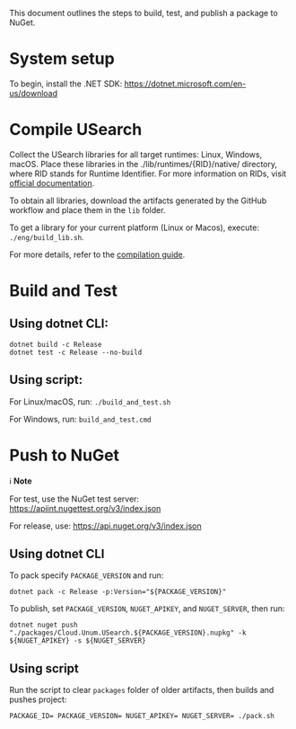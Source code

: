 This document outlines the steps to build, test, and publish a package to NuGet.

# System setup
To begin, install the .NET SDK: https://dotnet.microsoft.com/en-us/download

# Compile USearch

Collect the USearch libraries for all target runtimes: Linux, Windows, macOS.  Place these libraries in the ./lib/runtimes/{RID}/native/ directory, where RID stands for Runtime Identifier. For more information on RIDs, visit [official documentation](https://learn.microsoft.com/en-us/dotnet/core/rid-catalog).

To obtain all libraries, download the artifacts generated by the GitHub workflow and place them in the `lib` folder.

To get a library for your current platform (Linux or Macos), execute: `./eng/build_lib.sh`.

For more details, refer to the [compilation guide](https://github.com/unum-cloud/usearch/blob/main/docs/compilation.md).

# Build and Test

## Using dotnet CLI:

    dotnet build -c Release
    dotnet test -c Release --no-build

## Using script:

For Linux/macOS, run: `./build_and_test.sh`

For Windows, run: `build_and_test.cmd`

# Push to NuGet

ℹ️ **Note** 

For test, use the NuGet test server: https://apiint.nugettest.org/v3/index.json 

For release, use: https://api.nuget.org/v3/index.json

## Using dotnet CLI

To pack specify `PACKAGE_VERSION` and run:

    dotnet pack -c Release -p:Version="${PACKAGE_VERSION}"

To publish, set `PACKAGE_VERSION`, `NUGET_APIKEY`, and `NUGET_SERVER`, then run:

    dotnet nuget push "./packages/Cloud.Unum.USearch.${PACKAGE_VERSION}.nupkg" -k ${NUGET_APIKEY} -s ${NUGET_SERVER}

## Using script

Run the script to clear `packages` folder of older artifacts, then builds and pushes project:

    PACKAGE_ID= PACKAGE_VERSION= NUGET_APIKEY= NUGET_SERVER= ./pack.sh
